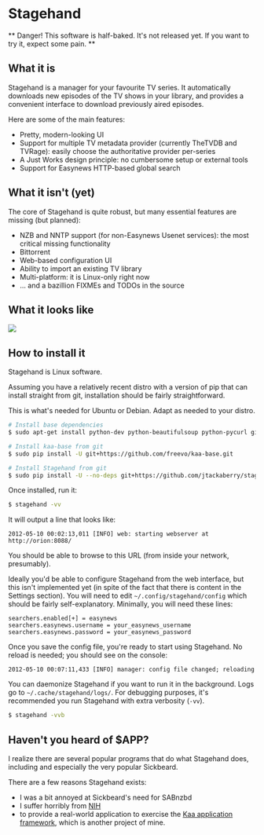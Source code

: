 # Stagehand

** Danger!  This software is half-baked. It's not released yet. If you want to try it,
expect some pain. **


## What it is

Stagehand is a manager for your favourite TV series.  It automatically
downloads new episodes of the TV shows in your library, and provides a convenient
interface to download previously aired episodes.

Here are some of the main features:

* Pretty, modern-looking UI
* Support for multiple TV metadata provider (currently TheTVDB and TVRage): easily choose the authoritative provider per-series
* A Just Works design principle: no cumbersome setup or external tools
* Support for Easynews HTTP-based global search



## What it isn't (yet)

The core of Stagehand is quite robust, but many essential features are missing
(but planned):

* NZB and NNTP support (for non-Easynews Usenet services): the most critical missing functionality
* Bittorrent
* Web-based configuration UI
* Ability to import an existing TV library
* Multi-platform: it is Linux-only right now
* ... and a bazillion FIXMEs and TODOs in the source



## What it looks like

![](https://helix.urandom.ca/stagehand/stagehand.jpg)



## How to install it

Stagehand is Linux software.

Assuming you have a relatively recent distro with a version of pip that can install
straight from git, installation should be fairly straightforward.

This is what's needed for Ubuntu or Debian.  Adapt as needed to your distro.

```bash
# Install base dependencies
$ sudo apt-get install python-dev python-beautifulsoup python-pycurl git

# Install kaa-base from git
$ sudo pip install -U git+https://github.com/freevo/kaa-base.git

# Install Stagehand from git
$ sudo pip install -U --no-deps git+https://github.com/jtackaberry/stagehand.git
```

Once installed, run it:

```bash
$ stagehand -vv
```

It will output a line that looks like:

```
2012-05-10 00:02:13,011 [INFO] web: starting webserver at http://orion:8088/
```

You should be able to browse to this URL (from inside your network,
presumably).

Ideally you'd be able to configure Stagehand from the web interface, but this
isn't implemented yet (in spite of the fact that there is content in the Settings
section).  You will need to edit `~/.config/stagehand/config` which should be
fairly self-explanatory.  Minimally, you will need these lines:

```
searchers.enabled[+] = easynews
searchers.easynews.username = your_easynews_username
searchers.easynews.password = your_easynews_password
```

Once you save the config file, you're ready to start using Stagehand.  No reload
is needed; you should see on the console:

```
2012-05-10 00:07:11,433 [INFO] manager: config file changed; reloading
```

You can daemonize Stagehand if you want to run it in the background.  Logs go
to `~/.cache/stagehand/logs/`.  For debugging purposes, it's recommended you run
Stagehand with extra verbosity (`-vv`).

```bash
$ stagehand -vvb
```


## Haven't you heard of $APP?

I realize there are several popular programs that do what Stagehand does,
including and especially the very popular Sickbeard.

There are a few reasons Stagehand exists:

* I was a bit annoyed at Sickbeard's need for SABnzbd
* I suffer horribly from [NIH](http://en.wikipedia.org/wiki/Not_invented_here)
* to provide a real-world application to exercise the [Kaa application
  framework](https://github.com/freevo/kaa-base), which is another project of mine.

